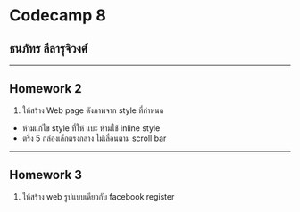 # Codecamp 8
## **ธนภัทร ลีลารุจิวงศ์**
_______
## Homework 2
1. ให้สร้าง Web page ดังภาพจาก style ที่กำหนด
 - ห้ามแก้ไข style ที่ให้ แบะ ห้ามใช้ inline style
 - ตรึ่ง 5 กล่องเล็กตรงกลาง ไม่เลื่อนตาม scroll bar

 ____
## Homework 3
1. ให้สร้าง web รูปแบบเดียวกับ facebook register

